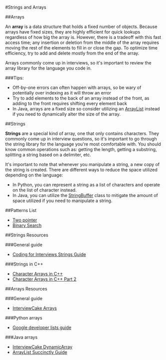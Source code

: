 #Strings and Arrays

##Arrays

An **array** is a data structure that holds a fixed number of objects. Because arrays have fixed sizes, they are highly
efficient for quick lookups regardless of how big the array is. However, there is a tradeoff with this fast access time;
any insertion or deletion from the middle of the array requires moving the rest of the elements to fill in or close
the gap. To optimize time efficiency, try to add and delete mostly from the end of the array.

Arrays commonly come up in interviews, so it's important to review the array library for the language you code in.

###Tips:

* Off-by-one errors can often happen with arrays, so be wary of potentially over indexing as it will throw an error
* Try to add elements to the back of an array instead of the front, as adding to the front requires shifting every
  element back
* In Java, arrays are a fixed size so consider utilizing
  an [ArrayList](https://docs.oracle.com/javase/8/docs/api/java/util/ArrayList.html) instead if you need to dynamically
  alter the size of the array.

##Strings

**Strings** are a special kind of array, one that only contains characters. They commonly come up in interview questions,
so it's important to go through the string library for the language you're most comfortable with. You should know common
operations such as: getting the length, getting a substring, splitting a string based on a delimiter, etc.

It's important to note that whenever you manipulate a string, a new copy of the string is created. There are different
ways to reduce the space utilized depending on the language:

* In Python, you can represent a string as a list of characters and operate on the list of character instead.
* In Java, you can utilize the [StringBuffer](https://docs.oracle.com/javase/7/docs/api/java/lang/StringBuffer.html)
  class to mitigate the amount of space utilized if you need to manipulate a string.

##Patterns List

* [Two pointer](https://guides.codepath.com/compsci/Two-pointer)
* [Binary Search](https://guides.codepath.com/compsci/Binary-Search)

##Strings Resources

###General guide

* [Coding for Interviews Strings Guide](http://blog.codingforinterviews.com/string-questions/)

###Strings in C++

* [Character Arrays in C++](https://www.youtube.com/watch?v=Bf8a6IC1dE8)
* [Character Arrays in C++ Part 2](https://www.youtube.com/watch?v=vFZTxvUoZSU)

##Arrays Resources

###General guide

* [InterviewCake Arrays](https://www.interviewcake.com/concept/java/array)

###Python arrays

* [Google developer lists guide](https://developers.google.com/edu/python/lists)

###Java arrays

* [InterviewCake DynamicArray](https://www.interviewcake.com/concept/java/dynamic-array-amortized-analysis?)
* [ArrayList Succinctly Guide](https://code.tutsplus.com/tutorials/the-array-list--cms-20661)
